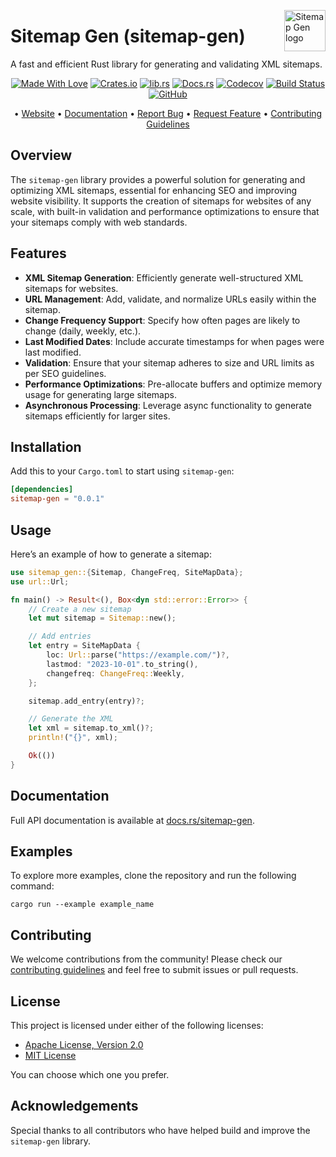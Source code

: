 <!-- markdownlint-disable MD033 MD041 -->
<img src="https://kura.pro/sitemap-gen/images/logos/sitemap-gen.svg"
alt="Sitemap Gen logo" height="66" align="right" />
<!-- markdownlint-enable MD033 MD041 -->

# Sitemap Gen (sitemap-gen)

A fast and efficient Rust library for generating and validating XML sitemaps.

<!-- markdownlint-disable MD033 MD041 -->
<center>
<!-- markdownlint-enable MD033 MD041 -->

[![Made With Love][made-with-rust]][08] [![Crates.io][crates-badge]][03] [![lib.rs][libs-badge]][01] [![Docs.rs][docs-badge]][04] [![Codecov][codecov-badge]][06] [![Build Status][build-badge]][07] [![GitHub][github-badge]][09]

• [Website][00] • [Documentation][04] • [Report Bug][02] • [Request Feature][02] • [Contributing Guidelines][05]

<!-- markdownlint-disable MD033 MD041 -->
</center>
<!-- markdownlint-enable MD033 MD041 -->

## Overview

The `sitemap-gen` library provides a powerful solution for generating and optimizing XML sitemaps, essential for enhancing SEO and improving website visibility. It supports the creation of sitemaps for websites of any scale, with built-in validation and performance optimizations to ensure that your sitemaps comply with web standards.

## Features

- **XML Sitemap Generation**: Efficiently generate well-structured XML sitemaps for websites.
- **URL Management**: Add, validate, and normalize URLs easily within the sitemap.
- **Change Frequency Support**: Specify how often pages are likely to change (daily, weekly, etc.).
- **Last Modified Dates**: Include accurate timestamps for when pages were last modified.
- **Validation**: Ensure that your sitemap adheres to size and URL limits as per SEO guidelines.
- **Performance Optimizations**: Pre-allocate buffers and optimize memory usage for generating large sitemaps.
- **Asynchronous Processing**: Leverage async functionality to generate sitemaps efficiently for larger sites.

## Installation

Add this to your `Cargo.toml` to start using `sitemap-gen`:

```toml
[dependencies]
sitemap-gen = "0.0.1"
```

## Usage

Here’s an example of how to generate a sitemap:

```rust
use sitemap_gen::{Sitemap, ChangeFreq, SiteMapData};
use url::Url;

fn main() -> Result<(), Box<dyn std::error::Error>> {
    // Create a new sitemap
    let mut sitemap = Sitemap::new();

    // Add entries
    let entry = SiteMapData {
        loc: Url::parse("https://example.com/")?,
        lastmod: "2023-10-01".to_string(),
        changefreq: ChangeFreq::Weekly,
    };

    sitemap.add_entry(entry)?;

    // Generate the XML
    let xml = sitemap.to_xml()?;
    println!("{}", xml);

    Ok(())
}
```

## Documentation

Full API documentation is available at [docs.rs/sitemap-gen][04].

## Examples

To explore more examples, clone the repository and run the following command:

```shell
cargo run --example example_name
```

## Contributing

We welcome contributions from the community! Please check our [contributing guidelines][05] and feel free to submit issues or pull requests.

## License

This project is licensed under either of the following licenses:

- [Apache License, Version 2.0][10]
- [MIT License][11]

You can choose which one you prefer.

## Acknowledgements

Special thanks to all contributors who have helped build and improve the `sitemap-gen` library.

[00]: https://sitemap-gen.co
[01]: https://lib.rs/crates/sitemap-gen
[02]: https://github.com/sebastienrousseau/sitemap-gen/issues
[03]: https://crates.io/crates/sitemap-gen
[04]: https://docs.rs/sitemap-gen
[05]: https://github.com/sebastienrousseau/sitemap-gen/blob/main/CONTRIBUTING.md
[06]: https://codecov.io/gh/sebastienrousseau/sitemap-gen
[07]: https://github.com/sebastienrousseau/sitemap-gen/actions?query=branch%3Amain
[08]: https://www.rust-lang.org/
[09]: https://github.com/sebastienrousseau/sitemap-gen
[10]: https://www.apache.org/licenses/LICENSE-2.0
[11]: https://opensource.org/licenses/MIT

[build-badge]: https://img.shields.io/github/actions/workflow/status/sebastienrousseau/sitemap-gen/release.yml?branch=main&style=for-the-badge&logo=github
[codecov-badge]: https://img.shields.io/codecov/c/github/sebastienrousseau/sitemap-gen?style=for-the-badge&token=Q9KJ6XXL67&logo=codecov
[crates-badge]: https://img.shields.io/crates/v/sitemap-gen.svg?style=for-the-badge&color=fc8d62&logo=rust
[docs-badge]: https://img.shields.io/badge/docs.rs-sitemap--gen-66c2a5?style=for-the-badge&labelColor=555555&logo=docs.rs
[github-badge]: https://img.shields.io/badge/github-sebastienrousseau/sitemap--gen-8da0cb?style=for-the-badge&labelColor=555555&logo=github
[libs-badge]: https://img.shields.io/badge/lib.rs-v0.0.1-orange.svg?style=for-the-badge
[made-with-rust]: https://img.shields.io/badge/rust-f04041?style=for-the-badge&labelColor=c0282d&logo=rust
